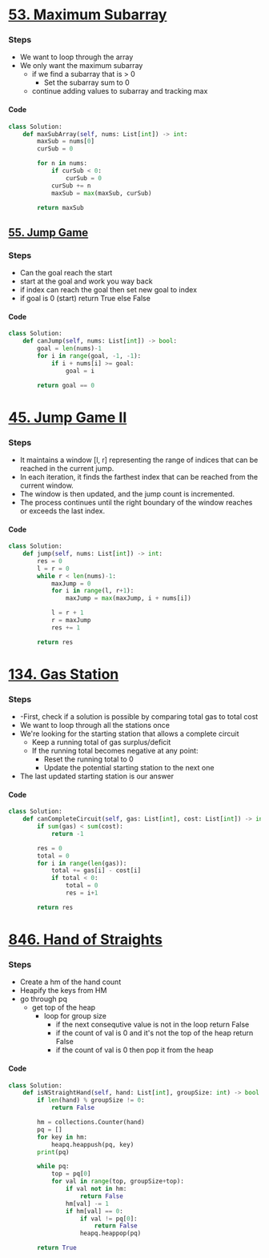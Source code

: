 # [53. Maximum Subarray](https://leetcode.com/problems/maximum-subarray/)
### Steps
- We want to loop through the array
- We only want the maximum subarray
	- if we find a subarray that is > 0
		- Set the subarray sum to 0
	- continue adding values to subarray and tracking max

#### Code
```python
class Solution:
    def maxSubArray(self, nums: List[int]) -> int:
        maxSub = nums[0]
        curSub = 0

        for n in nums:
            if curSub < 0:
                curSub = 0
            curSub += n
            maxSub = max(maxSub, curSub)

        return maxSub
```


## [55. Jump Game](https://leetcode.com/problems/jump-game/)
### Steps
- Can the goal reach the start
- start at the goal and work you way back
- if index can reach the goal then set new goal to index
- if goal is 0 (start) return True else False

#### Code
```python
class Solution:
    def canJump(self, nums: List[int]) -> bool:
        goal = len(nums)-1
        for i in range(goal, -1, -1):
            if i + nums[i] >= goal:
                goal = i

        return goal == 0
```


# [45. Jump Game II](https://leetcode.com/problems/jump-game-ii/)
### Steps
- It maintains a window [l, r] representing the range of indices that can be reached in the current jump.
- In each iteration, it finds the farthest index that can be reached from the current window.
- The window is then updated, and the jump count is incremented.
- The process continues until the right boundary of the window reaches or exceeds the last index.

#### Code
```python
class Solution:
    def jump(self, nums: List[int]) -> int:
        res = 0
        l = r = 0
        while r < len(nums)-1:
            maxJump = 0
            for i in range(l, r+1):
                maxJump = max(maxJump, i + nums[i])

            l = r + 1
            r = maxJump
            res += 1

        return res
```



# [134. Gas Station](https://leetcode.com/problems/gas-station/)
### Steps
- -First, check if a solution is possible by comparing total gas to total cost
- We want to loop through all the stations once
- We're looking for the starting station that allows a complete circuit
    - Keep a running total of gas surplus/deficit
    - If the running total becomes negative at any point:
        - Reset the running total to 0
        - Update the potential starting station to the next one
- The last updated starting station is our answer

#### Code
```python
class Solution:
    def canCompleteCircuit(self, gas: List[int], cost: List[int]) -> int:
        if sum(gas) < sum(cost):
            return -1

        res = 0
        total = 0
        for i in range(len(gas)):
            total += gas[i] - cost[i]
            if total < 0:
                total = 0
                res = i+1

        return res
```



# [846. Hand of Straights](https://leetcode.com/problems/hand-of-straights/)
### Steps
- Create a hm of the hand count
- Heapify the keys from HM
- go through pq
	- get top of the heap
		- loop for group size
			- if the next consequtive value is not in the loop return False
			- if the count of val is 0 and it's not the top of the heap return False
			- if the count of val is 0 then pop it from the heap

#### Code
```python
class Solution:
    def isNStraightHand(self, hand: List[int], groupSize: int) -> bool:
        if len(hand) % groupSize != 0:
            return False

        hm = collections.Counter(hand)
        pq = []
        for key in hm:
            heapq.heappush(pq, key)
        print(pq)

        while pq:
            top = pq[0]
            for val in range(top, groupSize+top):
                if val not in hm:
                    return False
                hm[val] -= 1
                if hm[val] == 0:
                    if val != pq[0]:
                        return False
                    heapq.heappop(pq)

        return True
```